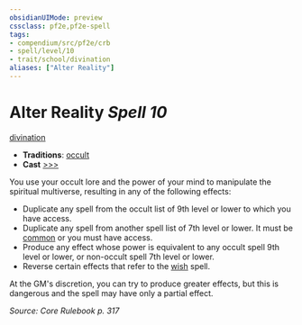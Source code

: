 ```yaml
---
obsidianUIMode: preview
cssclass: pf2e,pf2e-spell
tags:
- compendium/src/pf2e/crb
- spell/level/10
- trait/school/divination
aliases: ["Alter Reality"]
---
```

# Alter Reality *Spell 10*   
[divination](divination.md)  

- **Traditions**: [occult](occult.md)
- **Cast** [>>>](chapter-9-playing-the-game.md#Actions "Three-Action") 

You use your occult lore and the power of your mind to manipulate the spiritual multiverse, resulting in any of the following effects:

- Duplicate any spell from the occult list of 9th level or lower to which you have access.
- Duplicate any spell from another spell list of 7th level or lower. It must be [common](common.md) or you must have access.
- Produce any effect whose power is equivalent to any occult spell 9th level or lower, or non-occult spell 7th level or lower.
- Reverse certain effects that refer to the [wish](compendium/spells/wish.md) spell.

At the GM's discretion, you can try to produce greater effects, but this is dangerous and the spell may have only a partial effect.

*Source: Core Rulebook p. 317*